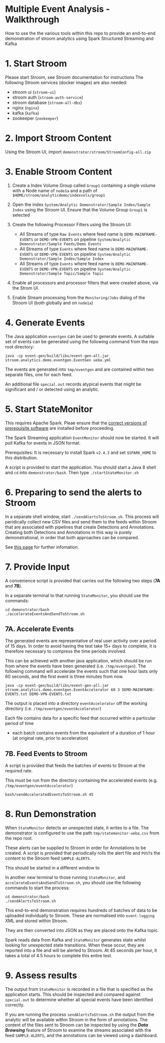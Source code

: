 # Multiple Event Analysis - Walkthrough
How to use the the various tools within this repo to provide an end-to-end demonstration of stroom analytics using Spark Structured Streaming and Kafka

# 1. Start Stroom
Please start Stroom, see Stroom documentation for instructions
The following Stroom services (docker images) are also needed:
* stroom ui (`stroom-ui`)
* stroom auth (`stroom-auth-service`)
* stroom database (`stroom-all-dbs`)
* nginx (`nginx`)
* kafka (`kafka`)
* zookeeper (`zookeeper`)

# 2. Import Stroom Content
Using the Stroom UI, import `demonstrator/stroom/StroomConfig-all.zip`

# 3. Enable Stroom Content
1. Create a Index Volume Group called `Group1` containing a single volume with a Node name of `node1a` and a path of
`$HOME/stroom/analyticdemo/indexvols/group1`

1. Open the index `System/Analytic Demonstrator/Sample Index/Sample Index` using the Stroom UI. 
Ensure that the Volume Group `Group1` is selected

1. Create the following Processor Filters using the Stroom UI:
    * All Streams of type `Raw Events` where feed name is `DEMO-MAINFRAME-EVENTS` or `DEMO-VPN-EVENTS` on pipeline
    `System/Analytic Demonstrator/Sample Feeds/Demo Events`
    * All Streams of type `Events` where feed name is `DEMO-MAINFRAME-EVENTS` or `DEMO-VPN-EVENTS` on pipeline
     `System/Analytic Demonstrator/Sample Index/Sample Index`
    * All Streams of type `Events` where feed name is `DEMO-MAINFRAME-EVENTS` or `DEMO-VPN-EVENTS` on pipeline
         `System/Analytic Demonstrator/Sample Topic/Sample Topic`

1. Enable all processors and processor filters that were created above, via the Strom UI.
1. Enable Stream processing from the `Monitoring/Jobs` dialog of the Stroom UI (both globally and on `node1a`)

# 4. Generate Events
The Java application `eventgen` can be used to generate events.
A suitable set of events can be generated using the following command from the repo root directory:

`java -cp event-gen/build/libs/event-gen-all.jar stroom.analytics.demo.eventgen.EventGen ueba.yml`

The events are generated into `tmp/eventgen` and are contained within two separate files, one for each feed.

An additional file `special.out` records atypical events that might be significant and / or detected using an analytic.

# 5. Start StateMonitor
This requires Apache Spark.  Pleae ensure that the [correct versions of prerequisite software](Versions.md)
are installed before proceeding.

The Spark Streaming application `EventMonitor` should now be started.  It will poll Kafka for events in JSON format.

Prerequisites: It is necessary to install Spark `v2.4.3` and set `$SPARK_HOME` to this distribution.

A script is provided to start the application.  You should start a Java 8 shell and `cd` into `demonstrator/bash`.
Then type `./startStateMonitor.sh`

# 6. Preparing to send the alerts to Stroom
In a separate shell window, start `./sendAlertsToStroom.sh`. 
This process will peridically collect new CSV files and send them to the feeds within Stroom that are associated
with pipelines that create Detections and Annotations. Creating both Detections and Annotations in this way is purely
demonstrational, in order that both approaches can be compared.
    
See [this page](analyticOutput.md) for further infomation.

# 7. Provide Input
A convenience script is provided that carries out the following two steps (**7A** and **7B**).

In a separate terminal to that running `StateMonitor`, you should use the commands:
```shell script
cd demonstrator/bash
./accelerateEventsAndSendToStroom.sh
```
## 7A. Accelerate Events
The generated events are representative of real user activity over a period of 15 days.
In order to avoid having the test take 15+ days to complete, it is therefore necessary to compress the time periods involved.

This can be achieved with another java application, which should be run from where the events have been generated 
(i.e. `/tmp/eventgen`).  The following command will accelerate the events such that one hour lasts only 60 seconds, and the
first event is three minutes from now.
 
`java -cp event-gen/build/libs/event-gen-all.jar stroom.analytics.demo.eventgen.EventAccelerator 60 3 DEMO-MAINFRAME-EVENTS.txt DEMO-VPN-EVENTS.txt`

The output is placed into a directory `eventAccelerator` off the working directory (i.e. `/tmp/eventgen/eventAccelerator`)

Each file contains data for a specific feed that occurred within a particular period of time 
- each batch contains events from the equivalent of a duration of 1 hour (at original rate, prior to acceleration)

## 7B. Feed Events to Stroom
A script is provided that feeds the batches of events to Stroom at the required rate.
                     
This must be run from the directory containing the accelerated events (e.g. `/tmp/eventgen/eventAccelerator`)

`bash/sendAcceleratedEventsToStroom.sh 45`

# 8. Run Demonstration
When `StateMonitor` detects an unexpected state, it writes to a file.  The demonstrator is configured to use the path
`tmp/statemonitor-ueba.csv` from the repo root.

These alerts can be supplied to Stroom in order for Annotations to be created.  A script is provided that 
periodically rolls the alert file and `POST`s the content to the Stroom feed `SAMPLE-ALERTS`.

This should be started in a different window to 

In another new terminal to those running `StateMonitor`, and `accelerateEventsAndSendToStroom.sh`, you should use the
following commands to start the process:
```shell script
cd demonstrator/bash
./sendAlertsToStroom.sh
```

This end-to-end demonstration requires hundreds of batches of data to be uploaded individually to Stroom.
These are normalised into `event-logging` XML and stored within Stroom.
 
They are then converted into JSON as they are placed onto the Kafka topic.

Spark reads data from Kafka and `StateMonitor` generates state whilst looking for unexpected state transitions.
When these occur, they are reported into a file and will be alerted to Stroom.
At 45 seconds per hour, it takes a total of 4.5 hours to complete this entire test.

# 9. Assess results 
The output from `StateMonitor` is recorded in a file that is specified as the application starts.
This should be inspected and compared against `special.out` to determine whether all special events have been identified
correctly.

If you are running the process `sendAlertsToStroom.sh` the output from the analytic will be available within Stroom
in the form of annotations.  The content of the files sent to Stroom can be inspected by using the ***Data Browsing***
feature of Stroom to examine the streams associated with the feed `SAMPLE-ALERTS`, and the annotations can be viewed
using a dashboard.